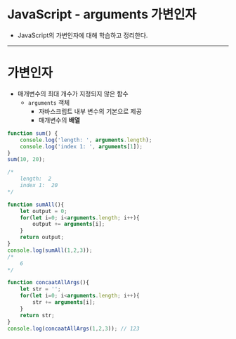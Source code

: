 # JavaScript - arguments 가변인자
- JavaScript의 가변인자에 대해 학습하고 정리한다.
---

# 가변인자

- 매개변수의 최대 개수가 지정되지 않은 함수
    - `arguments` 객체
        - 자바스크립트 내부 변수의 기본으로 제공
        - 매개변수의 **배열**

```jsx
function sum() {
    console.log('length: ', arguments.length);
    console.log('index 1: ', arguments[1]);
}
sum(10, 20);

/*
    length:  2
    index 1:  20
*/
```

```jsx
function sumAll(){
    let output = 0;
    for(let i=0; i<arguments.length; i++){
        output += arguments[i];
    }
    return output;
}
console.log(sumAll(1,2,3));
/*
    6
*/
```

```jsx
function concaatAllArgs(){
    let str = '';
    for(let i=0; i<arguments.length; i++){
        str += arguments[i];
    }
    return str;
}
console.log(concaatAllArgs(1,2,3)); // 123
```
